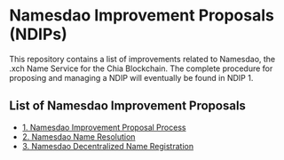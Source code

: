 # Namesdao Improvement Proposals (NDIPs)


This repository contains a list of improvements related to Namesdao, the .xch Name Service for the Chia Blockchain. The complete procedure for proposing and managing a NDIP will eventually be found in NDIP 1.

## List of Namesdao Improvement Proposals

* [1. Namesdao Improvement Proposal Process](ndips/ndip-0001.md)
* [2. Namesdao Name Resolution](ndips/ndip-0002.md)
* [3. Namesdao Decentralized Name Registration](ndips/ndip-0003.md)
